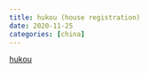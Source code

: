 ```yaml
---
title: hukou (house registration)
date: 2020-11-25
categories: [china]
---
```


[hukou](https://jimmillward.medium.com/we-need-a-new-approach-to-teaching-modern-chinese-history-we-have-lazily-repeated-false-d24983bd7ef2)
